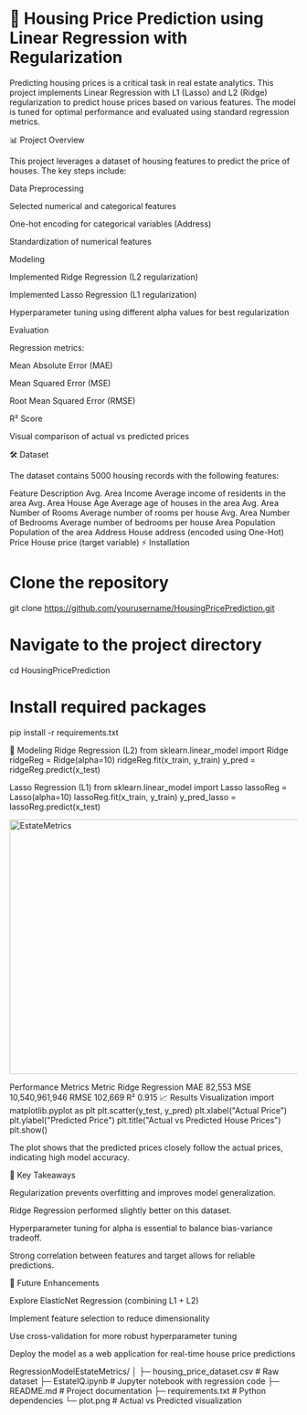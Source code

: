 # 🏡 Housing Price Prediction using Linear Regression with Regularization

Predicting housing prices is a critical task in real estate analytics. This project implements Linear Regression with L1 (Lasso) and L2 (Ridge) regularization to predict house prices based on various features. The model is tuned for optimal performance and evaluated using standard regression metrics.

📊 Project Overview

This project leverages a dataset of housing features to predict the price of houses. The key steps include:

Data Preprocessing

Selected numerical and categorical features

One-hot encoding for categorical variables (Address)

Standardization of numerical features

Modeling

Implemented Ridge Regression (L2 regularization)

Implemented Lasso Regression (L1 regularization)

Hyperparameter tuning using different alpha values for best regularization

Evaluation

Regression metrics:

Mean Absolute Error (MAE)

Mean Squared Error (MSE)

Root Mean Squared Error (RMSE)

R² Score

Visual comparison of actual vs predicted prices

🛠️ Dataset

The dataset contains 5000 housing records with the following features:

Feature	Description
Avg. Area Income	Average income of residents in the area
Avg. Area House Age	Average age of houses in the area
Avg. Area Number of Rooms	Average number of rooms per house
Avg. Area Number of Bedrooms	Average number of bedrooms per house
Area Population	Population of the area
Address	House address (encoded using One-Hot)
Price	House price (target variable)
⚡ Installation
# Clone the repository
git clone https://github.com/yourusername/HousingPricePrediction.git

# Navigate to the project directory
cd HousingPricePrediction

# Install required packages
pip install -r requirements.txt

🧠 Modeling
Ridge Regression (L2)
from sklearn.linear_model import Ridge
ridgeReg = Ridge(alpha=10)
ridgeReg.fit(x_train, y_train)
y_pred = ridgeReg.predict(x_test)

Lasso Regression (L1)
from sklearn.linear_model import Lasso
lassoReg = Lasso(alpha=10)
lassoReg.fit(x_train, y_train)
y_pred_lasso = lassoReg.predict(x_test)

<img width="547" height="446" alt="EstateMetrics" src="https://github.com/user-attachments/assets/3d5a9ede-f267-4707-b9b5-ae53b853a1a8" />

Performance Metrics
Metric	Ridge Regression
MAE	82,553
MSE	10,540,961,946
RMSE	102,669
R²	0.915
📈 Results Visualization
import matplotlib.pyplot as plt
plt.scatter(y_test, y_pred)
plt.xlabel("Actual Price")
plt.ylabel("Predicted Price")
plt.title("Actual vs Predicted House Prices")
plt.show()


The plot shows that the predicted prices closely follow the actual prices, indicating high model accuracy.

🧩 Key Takeaways

Regularization prevents overfitting and improves model generalization.

Ridge Regression performed slightly better on this dataset.

Hyperparameter tuning for alpha is essential to balance bias-variance tradeoff.

Strong correlation between features and target allows for reliable predictions.

🔮 Future Enhancements

Explore ElasticNet Regression (combining L1 + L2)

Implement feature selection to reduce dimensionality

Use cross-validation for more robust hyperparameter tuning

Deploy the model as a web application for real-time house price predictions

RegressionModelEstateMetrics/
│
├─ housing_price_dataset.csv       # Raw dataset
├─ EstateIQ.ipynb                  # Jupyter notebook with regression code
├─ README.md                       # Project documentation
├─ requirements.txt                # Python dependencies
└─ plot.png                        # Actual vs Predicted visualization
